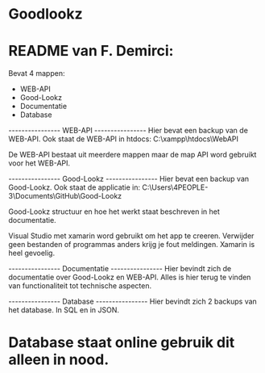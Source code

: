 # Goodlookz

README van F. Demirci:
==========================================
Bevat 4 mappen: 

* WEB-API
* Good-Lookz
* Documentatie
* Database

---------------- WEB-API ----------------
Hier bevat een backup van de WEB-API. Ook staat de WEB-API in htdocs:
C:\xampp\htdocs\WebAPI

De WEB-API bestaat uit meerdere mappen maar de map API word gebruikt voor het WEB-API.

---------------- Good-Lookz ----------------
Hier bevat een backup van Good-Lookz. Ook staat de applicatie in:
C:\Users\4PEOPLE-3\Documents\GitHub\Good-Lookz

Good-Lookz structuur en hoe het werkt staat beschreven in het documentatie.

Visual Studio met xamarin word gebruikt om het app te creeren. 
Verwijder geen bestanden of programmas anders krijg je fout meldingen.
Xamarin is heel gevoelig.

---------------- Documentatie ----------------
Hier bevindt zich de documentatie over Good-Lookz en WEB-API. Alles is hier terug te vinden van functionaliteit 
tot technische aspecten.

---------------- Database ----------------
Hier bevindt zich 2 backups van het database. 
In SQL en in JSON. 

Database staat online gebruik dit alleen in nood. 
==========================================
